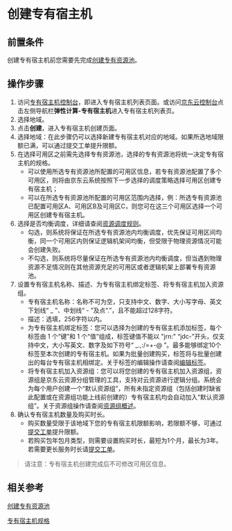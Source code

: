 # 创建专有宿主机

## 前置条件

创建专有宿主机前您需要先完成[创建专有资源池](Create-DP.md)。

## 操作步骤

1. 访问[专有宿主机控制台](https://cns-console.jdcloud.com/dedicatedhost/list)，即进入专有宿主机列表页面。或访问[京东云控制台](https://console.jdcloud.com)点击左侧导航栏**弹性计算-专有宿主机**进入专有宿主机列表页。
2. 选择地域。
3. 点击**创建**，进入专有宿主机创建页面。
4. 选择地域：在此步骤仍可以选择新建专有宿主机对应的地域。如果所选地域限额已满，可以通过提交工单提升限额。
5. 在选择可用区之前需先选择专有资源池，选择的专有资源池将统一决定专有宿主机的规格。
	+ 可以使用所选专有资源池所配置的可用区信息，若专有资源池配置了多个可用区，则将由京东云系统按照下一步选择的调度策略选择可用区创建专有宿主机；
	+ 可以在所选专有资源池所配置的可用区范围内选择，例：所选专有资源池已配置可用区A、可用区B及可用区C，则您可在这三个可用区选择一个可用区创建专有宿主机。
6. 选择是否均衡调度，详细请查阅[资源调度规则](../Introduction/Resource-Scheduling-Rules.md)。
	+ 勾选，则系统将保证在所选专有资源池内均衡调度，优先保证可用区间均衡，同一个可用区内则保证逻辑机架间均衡，但受限于物理资源情况可能会创建失败。
	+ 不勾选，则系统将尽量保证在所选专有资源池内均衡调度，但当遇到物理资源不足情况则在其他资源充足的可用区或者逻辑机架上部署专有资源池。
7. 设置专有宿主机名称、描述、为专有宿主机绑定标签、将专有宿主机加入资源组。
	+ 专有宿主机名称：名称不可为空，只支持中文、数字、大小写字母、英文下划线“ _ ”、中划线“ - ”及点“.”，且不能超过128字符。
	+ 描述：选填，256字符以内。
	+ 为专有宿主机绑定标签：您可以选择为创建的专有宿主机添加标签，每个标签由 1 个“键”和 1 个“值”组成，标签键值不能以 "jrn:" “jdc-”开头，仅支持中文，大小写英文、数字及如下符号“ _.,:/=+-@ ”。最多能够绑定10个标签至本次创建的专有宿主机。如果为批量创建购买，标签将与批量创建出的每台专有宿主机相绑定。关于标签的编辑操作请查阅[编辑标签](https://docs.jdcloud.com/cn/virtual-machines/edit-tag)。
	+ 将专有宿主机加入资源组：您可以将您创建的专有宿主机加入资源组，资源组是京东云资源分组管理的工具，支持对云资源进行逻辑分组。系统会为每个用户创建一个“默认资源组”，所有未指定资源组（包括创建时缺省此配置或在资源组功能上线前创建的）专有宿主机均会自动加入“默认资源组”。关于资源组操作请查阅[资源组概述](../Resourse-Groups/Resource-Group-Introduction.md)。
8. 确认专有宿主机数量及购买时长。
	+ 购买数量受限于该地域下您的专有宿主机限额影响，若限额不够，可通过[提交工单](https://ticket.jdcloud.com/myorder/submit)提升限额。
	+ 若购买包年包月类型，则需要设置购买时长，最短为1个月，最长为3年。若需要更长服务时长请[提交工单](https://ticket.jdcloud.com/myorder/submit)。

> 请注意：专有宿主机创建完成后不可修改可用区信息。


## 相关参考

[创建专有资源池](Create-DP.md)

[专有宿主机规格](../Introduction/Dedicated-Host-Type.md)
